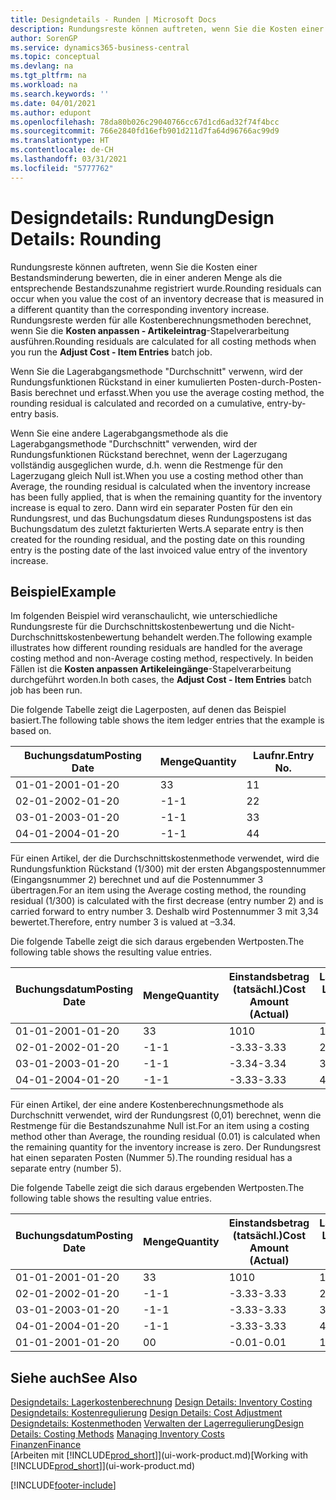 ```yaml
---
title: Designdetails - Runden | Microsoft Docs
description: Rundungsreste können auftreten, wenn Sie die Kosten einer Bestandsminderung bewerten, die in einer anderen Menge als die entsprechende Bestandszunahme registriert wurde. Rundungsreste werden für alle Kostenberechnungsmethoden berechnet, wenn Sie die **Kosten anpassen - Artikeleintrag**-Stapelverarbeitung ausführen.
author: SorenGP
ms.service: dynamics365-business-central
ms.topic: conceptual
ms.devlang: na
ms.tgt_pltfrm: na
ms.workload: na
ms.search.keywords: ''
ms.date: 04/01/2021
ms.author: edupont
ms.openlocfilehash: 78da80b026c29040766cc67d1cd6ad32f74f4bcc
ms.sourcegitcommit: 766e2840fd16efb901d211d7fa64d96766ac99d9
ms.translationtype: HT
ms.contentlocale: de-CH
ms.lasthandoff: 03/31/2021
ms.locfileid: "5777762"
---
```

# <a name="design-details-rounding"></a><span data-ttu-id="8a37b-104">Designdetails: Rundung</span><span class="sxs-lookup"><span data-stu-id="8a37b-104">Design Details: Rounding</span></span>
<span data-ttu-id="8a37b-105">Rundungsreste können auftreten, wenn Sie die Kosten einer Bestandsminderung bewerten, die in einer anderen Menge als die entsprechende Bestandszunahme registriert wurde.</span><span class="sxs-lookup"><span data-stu-id="8a37b-105">Rounding residuals can occur when you value the cost of an inventory decrease that is measured in a different quantity than the corresponding inventory increase.</span></span> <span data-ttu-id="8a37b-106">Rundungsreste werden für alle Kostenberechnungsmethoden berechnet, wenn Sie die **Kosten anpassen - Artikeleintrag**-Stapelverarbeitung ausführen.</span><span class="sxs-lookup"><span data-stu-id="8a37b-106">Rounding residuals are calculated for all costing methods when you run the **Adjust Cost - Item Entries** batch job.</span></span>  

 <span data-ttu-id="8a37b-107">Wenn Sie die Lagerabgangsmethode "Durchschnitt" verwenn, wird der Rundungsfunktionen Rückstand in einer kumulierten Posten-durch-Posten-Basis berechnet und erfasst.</span><span class="sxs-lookup"><span data-stu-id="8a37b-107">When you use the average costing method, the rounding residual is calculated and recorded on a cumulative, entry-by-entry basis.</span></span>  

 <span data-ttu-id="8a37b-108">Wenn Sie eine andere Lagerabgangsmethode als die Lagerabgangsmethode "Durchschnitt" verwenden, wird der Rundungsfunktionen Rückstand berechnet, wenn der Lagerzugang vollständig ausgeglichen wurde, d.h. wenn die Restmenge für den Lagerzugang gleich Null ist.</span><span class="sxs-lookup"><span data-stu-id="8a37b-108">When you use a costing method other than Average, the rounding residual is calculated when the inventory increase has been fully applied, that is when the remaining quantity for the inventory increase is equal to zero.</span></span> <span data-ttu-id="8a37b-109">Dann wird ein separater Posten für den ein Rundungsrest, und das Buchungsdatum dieses Rundungspostens ist das Buchungsdatum des zuletzt fakturierten Werts.</span><span class="sxs-lookup"><span data-stu-id="8a37b-109">A separate entry is then created for the rounding residual, and the posting date on this rounding entry is the posting date of the last invoiced value entry of the inventory increase.</span></span>  

## <a name="example"></a><span data-ttu-id="8a37b-110">Beispiel</span><span class="sxs-lookup"><span data-stu-id="8a37b-110">Example</span></span>  
 <span data-ttu-id="8a37b-111">Im folgenden Beispiel wird veranschaulicht, wie unterschiedliche Rundungsreste für die Durchschnittskostenbewertung und die Nicht-Durchschnittskostenbewertung behandelt werden.</span><span class="sxs-lookup"><span data-stu-id="8a37b-111">The following example illustrates how different rounding residuals are handled for the average costing method and non-Average costing method, respectively.</span></span> <span data-ttu-id="8a37b-112">In beiden Fällen ist die **Kosten anpassen Artikeleingänge**-Stapelverarbeitung durchgeführt worden.</span><span class="sxs-lookup"><span data-stu-id="8a37b-112">In both cases, the **Adjust Cost - Item Entries** batch job has been run.</span></span>  

 <span data-ttu-id="8a37b-113">Die folgende Tabelle zeigt die Lagerposten, auf denen das Beispiel basiert.</span><span class="sxs-lookup"><span data-stu-id="8a37b-113">The following table shows the item ledger entries that the example is based on.</span></span>  

|<span data-ttu-id="8a37b-114">Buchungsdatum</span><span class="sxs-lookup"><span data-stu-id="8a37b-114">Posting Date</span></span>|<span data-ttu-id="8a37b-115">Menge</span><span class="sxs-lookup"><span data-stu-id="8a37b-115">Quantity</span></span>|<span data-ttu-id="8a37b-116">Laufnr.</span><span class="sxs-lookup"><span data-stu-id="8a37b-116">Entry No.</span></span>|  
|------------------|--------------|---------------|  
|<span data-ttu-id="8a37b-117">01-01-20</span><span class="sxs-lookup"><span data-stu-id="8a37b-117">01-01-20</span></span>|<span data-ttu-id="8a37b-118">3</span><span class="sxs-lookup"><span data-stu-id="8a37b-118">3</span></span>|<span data-ttu-id="8a37b-119">1</span><span class="sxs-lookup"><span data-stu-id="8a37b-119">1</span></span>|  
|<span data-ttu-id="8a37b-120">02-01-20</span><span class="sxs-lookup"><span data-stu-id="8a37b-120">02-01-20</span></span>|<span data-ttu-id="8a37b-121">-1</span><span class="sxs-lookup"><span data-stu-id="8a37b-121">-1</span></span>|<span data-ttu-id="8a37b-122">2</span><span class="sxs-lookup"><span data-stu-id="8a37b-122">2</span></span>|  
|<span data-ttu-id="8a37b-123">03-01-20</span><span class="sxs-lookup"><span data-stu-id="8a37b-123">03-01-20</span></span>|<span data-ttu-id="8a37b-124">-1</span><span class="sxs-lookup"><span data-stu-id="8a37b-124">-1</span></span>|<span data-ttu-id="8a37b-125">3</span><span class="sxs-lookup"><span data-stu-id="8a37b-125">3</span></span>|  
|<span data-ttu-id="8a37b-126">04-01-20</span><span class="sxs-lookup"><span data-stu-id="8a37b-126">04-01-20</span></span>|<span data-ttu-id="8a37b-127">-1</span><span class="sxs-lookup"><span data-stu-id="8a37b-127">-1</span></span>|<span data-ttu-id="8a37b-128">4</span><span class="sxs-lookup"><span data-stu-id="8a37b-128">4</span></span>|  

 <span data-ttu-id="8a37b-129">Für einen Artikel, der die Durchschnittskostenmethode verwendet, wird die Rundungsfunktion Rückstand (1/300) mit der ersten Abgangspostennummer (Eingangsnummer 2) berechnet und auf die Postennummer 3 übertragen.</span><span class="sxs-lookup"><span data-stu-id="8a37b-129">For an item using the Average costing method, the rounding residual (1/300) is calculated with the first decrease (entry number 2) and is carried forward to entry number 3.</span></span> <span data-ttu-id="8a37b-130">Deshalb wird Postennummer 3 mit  3,34 bewertet.</span><span class="sxs-lookup"><span data-stu-id="8a37b-130">Therefore, entry number 3 is valued at –3.34.</span></span>  

 <span data-ttu-id="8a37b-131">Die folgende Tabelle zeigt die sich daraus ergebenden Wertposten.</span><span class="sxs-lookup"><span data-stu-id="8a37b-131">The following table shows the resulting value entries.</span></span>  

|<span data-ttu-id="8a37b-132">Buchungsdatum</span><span class="sxs-lookup"><span data-stu-id="8a37b-132">Posting Date</span></span>|<span data-ttu-id="8a37b-133">Menge</span><span class="sxs-lookup"><span data-stu-id="8a37b-133">Quantity</span></span>|<span data-ttu-id="8a37b-134">Einstandsbetrag (tatsächl.)</span><span class="sxs-lookup"><span data-stu-id="8a37b-134">Cost Amount (Actual)</span></span>|<span data-ttu-id="8a37b-135">Lagerposten Laufnr.</span><span class="sxs-lookup"><span data-stu-id="8a37b-135">Item Ledger Entry No.</span></span>|<span data-ttu-id="8a37b-136">Laufnr.</span><span class="sxs-lookup"><span data-stu-id="8a37b-136">Entry No.</span></span>|  
|------------------|--------------|----------------------------|---------------------------|---------------|  
|<span data-ttu-id="8a37b-137">01-01-20</span><span class="sxs-lookup"><span data-stu-id="8a37b-137">01-01-20</span></span>|<span data-ttu-id="8a37b-138">3</span><span class="sxs-lookup"><span data-stu-id="8a37b-138">3</span></span>|<span data-ttu-id="8a37b-139">10</span><span class="sxs-lookup"><span data-stu-id="8a37b-139">10</span></span>|<span data-ttu-id="8a37b-140">1</span><span class="sxs-lookup"><span data-stu-id="8a37b-140">1</span></span>|<span data-ttu-id="8a37b-141">1</span><span class="sxs-lookup"><span data-stu-id="8a37b-141">1</span></span>|  
|<span data-ttu-id="8a37b-142">02-01-20</span><span class="sxs-lookup"><span data-stu-id="8a37b-142">02-01-20</span></span>|<span data-ttu-id="8a37b-143">-1</span><span class="sxs-lookup"><span data-stu-id="8a37b-143">-1</span></span>|<span data-ttu-id="8a37b-144">-3.33</span><span class="sxs-lookup"><span data-stu-id="8a37b-144">-3.33</span></span>|<span data-ttu-id="8a37b-145">2</span><span class="sxs-lookup"><span data-stu-id="8a37b-145">2</span></span>|<span data-ttu-id="8a37b-146">2</span><span class="sxs-lookup"><span data-stu-id="8a37b-146">2</span></span>|  
|<span data-ttu-id="8a37b-147">03-01-20</span><span class="sxs-lookup"><span data-stu-id="8a37b-147">03-01-20</span></span>|<span data-ttu-id="8a37b-148">-1</span><span class="sxs-lookup"><span data-stu-id="8a37b-148">-1</span></span>|<span data-ttu-id="8a37b-149">-3.34</span><span class="sxs-lookup"><span data-stu-id="8a37b-149">-3.34</span></span>|<span data-ttu-id="8a37b-150">3</span><span class="sxs-lookup"><span data-stu-id="8a37b-150">3</span></span>|<span data-ttu-id="8a37b-151">3</span><span class="sxs-lookup"><span data-stu-id="8a37b-151">3</span></span>|  
|<span data-ttu-id="8a37b-152">04-01-20</span><span class="sxs-lookup"><span data-stu-id="8a37b-152">04-01-20</span></span>|<span data-ttu-id="8a37b-153">-1</span><span class="sxs-lookup"><span data-stu-id="8a37b-153">-1</span></span>|<span data-ttu-id="8a37b-154">-3.33</span><span class="sxs-lookup"><span data-stu-id="8a37b-154">-3.33</span></span>|<span data-ttu-id="8a37b-155">4</span><span class="sxs-lookup"><span data-stu-id="8a37b-155">4</span></span>|<span data-ttu-id="8a37b-156">4</span><span class="sxs-lookup"><span data-stu-id="8a37b-156">4</span></span>|  

 <span data-ttu-id="8a37b-157">Für einen Artikel, der eine andere Kostenberechnungsmethode als Durchschnitt verwendet, wird der Rundungsrest (0,01) berechnet, wenn die Restmenge für die Bestandszunahme Null ist.</span><span class="sxs-lookup"><span data-stu-id="8a37b-157">For an item using a costing method other than Average, the rounding residual (0.01) is calculated when the remaining quantity for the inventory increase is zero.</span></span> <span data-ttu-id="8a37b-158">Der Rundungsrest hat einen separaten Posten (Nummer 5).</span><span class="sxs-lookup"><span data-stu-id="8a37b-158">The rounding residual has a separate entry (number 5).</span></span>  

 <span data-ttu-id="8a37b-159">Die folgende Tabelle zeigt die sich daraus ergebenden Wertposten.</span><span class="sxs-lookup"><span data-stu-id="8a37b-159">The following table shows the resulting value entries.</span></span>  

|<span data-ttu-id="8a37b-160">Buchungsdatum</span><span class="sxs-lookup"><span data-stu-id="8a37b-160">Posting Date</span></span>|<span data-ttu-id="8a37b-161">Menge</span><span class="sxs-lookup"><span data-stu-id="8a37b-161">Quantity</span></span>|<span data-ttu-id="8a37b-162">Einstandsbetrag (tatsächl.)</span><span class="sxs-lookup"><span data-stu-id="8a37b-162">Cost Amount (Actual)</span></span>|<span data-ttu-id="8a37b-163">Lagerposten Laufnr.</span><span class="sxs-lookup"><span data-stu-id="8a37b-163">Item Ledger Entry No.</span></span>|<span data-ttu-id="8a37b-164">Laufnr.</span><span class="sxs-lookup"><span data-stu-id="8a37b-164">Entry No.</span></span>|  
|------------------|--------------|----------------------------|---------------------------|---------------|  
|<span data-ttu-id="8a37b-165">01-01-20</span><span class="sxs-lookup"><span data-stu-id="8a37b-165">01-01-20</span></span>|<span data-ttu-id="8a37b-166">3</span><span class="sxs-lookup"><span data-stu-id="8a37b-166">3</span></span>|<span data-ttu-id="8a37b-167">10</span><span class="sxs-lookup"><span data-stu-id="8a37b-167">10</span></span>|<span data-ttu-id="8a37b-168">1</span><span class="sxs-lookup"><span data-stu-id="8a37b-168">1</span></span>|<span data-ttu-id="8a37b-169">1</span><span class="sxs-lookup"><span data-stu-id="8a37b-169">1</span></span>|  
|<span data-ttu-id="8a37b-170">02-01-20</span><span class="sxs-lookup"><span data-stu-id="8a37b-170">02-01-20</span></span>|<span data-ttu-id="8a37b-171">-1</span><span class="sxs-lookup"><span data-stu-id="8a37b-171">-1</span></span>|<span data-ttu-id="8a37b-172">-3.33</span><span class="sxs-lookup"><span data-stu-id="8a37b-172">-3.33</span></span>|<span data-ttu-id="8a37b-173">2</span><span class="sxs-lookup"><span data-stu-id="8a37b-173">2</span></span>|<span data-ttu-id="8a37b-174">2</span><span class="sxs-lookup"><span data-stu-id="8a37b-174">2</span></span>|  
|<span data-ttu-id="8a37b-175">03-01-20</span><span class="sxs-lookup"><span data-stu-id="8a37b-175">03-01-20</span></span>|<span data-ttu-id="8a37b-176">-1</span><span class="sxs-lookup"><span data-stu-id="8a37b-176">-1</span></span>|<span data-ttu-id="8a37b-177">-3.33</span><span class="sxs-lookup"><span data-stu-id="8a37b-177">-3.33</span></span>|<span data-ttu-id="8a37b-178">3</span><span class="sxs-lookup"><span data-stu-id="8a37b-178">3</span></span>|<span data-ttu-id="8a37b-179">3</span><span class="sxs-lookup"><span data-stu-id="8a37b-179">3</span></span>|  
|<span data-ttu-id="8a37b-180">04-01-20</span><span class="sxs-lookup"><span data-stu-id="8a37b-180">04-01-20</span></span>|<span data-ttu-id="8a37b-181">-1</span><span class="sxs-lookup"><span data-stu-id="8a37b-181">-1</span></span>|<span data-ttu-id="8a37b-182">-3.33</span><span class="sxs-lookup"><span data-stu-id="8a37b-182">-3.33</span></span>|<span data-ttu-id="8a37b-183">4</span><span class="sxs-lookup"><span data-stu-id="8a37b-183">4</span></span>|<span data-ttu-id="8a37b-184">4</span><span class="sxs-lookup"><span data-stu-id="8a37b-184">4</span></span>|  
|<span data-ttu-id="8a37b-185">01-01-20</span><span class="sxs-lookup"><span data-stu-id="8a37b-185">01-01-20</span></span>|<span data-ttu-id="8a37b-186">0</span><span class="sxs-lookup"><span data-stu-id="8a37b-186">0</span></span>|<span data-ttu-id="8a37b-187">-0.01</span><span class="sxs-lookup"><span data-stu-id="8a37b-187">-0.01</span></span>|<span data-ttu-id="8a37b-188">1</span><span class="sxs-lookup"><span data-stu-id="8a37b-188">1</span></span>|<span data-ttu-id="8a37b-189">5</span><span class="sxs-lookup"><span data-stu-id="8a37b-189">5</span></span>|  

## <a name="see-also"></a><span data-ttu-id="8a37b-190">Siehe auch</span><span class="sxs-lookup"><span data-stu-id="8a37b-190">See Also</span></span>  
 <span data-ttu-id="8a37b-191">[Designdetails: Lagerkostenberechnung](design-details-inventory-costing.md) </span><span class="sxs-lookup"><span data-stu-id="8a37b-191">[Design Details: Inventory Costing](design-details-inventory-costing.md) </span></span>  
 <span data-ttu-id="8a37b-192">[Designdetails: Kostenregulierung](design-details-cost-adjustment.md) </span><span class="sxs-lookup"><span data-stu-id="8a37b-192">[Design Details: Cost Adjustment](design-details-cost-adjustment.md) </span></span>  
 <span data-ttu-id="8a37b-193">[Designdetails: Kostenmethoden](design-details-costing-methods.md) [Verwalten der Lagerregulierung](finance-manage-inventory-costs.md)</span><span class="sxs-lookup"><span data-stu-id="8a37b-193">[Design Details: Costing Methods](design-details-costing-methods.md) [Managing Inventory Costs](finance-manage-inventory-costs.md)</span></span>  
 [<span data-ttu-id="8a37b-194">Finanzen</span><span class="sxs-lookup"><span data-stu-id="8a37b-194">Finance</span></span>](finance.md)  
 <span data-ttu-id="8a37b-195">[Arbeiten mit [!INCLUDE[prod_short](includes/prod_short.md)]](ui-work-product.md)</span><span class="sxs-lookup"><span data-stu-id="8a37b-195">[Working with [!INCLUDE[prod_short](includes/prod_short.md)]](ui-work-product.md)</span></span>


[!INCLUDE[footer-include](includes/footer-banner.md)]